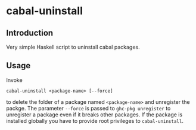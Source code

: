 cabal-uninstall
===============


Introduction
------------

Very simple Haskell script to uninstall cabal packages.


Usage
-----

Invoke

    cabal-uninstall <package-name> [--force]

to delete the folder of a package named `<package-name>` and
unregister the packge. The parameter `--force` is passed to `ghc-pkg
unregister` to unregister a package even if it breaks other
packages. If the package is installed globally you have to provide
root privileges to `cabal-uninstall`.
